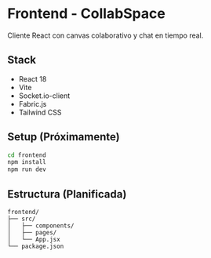 # Frontend - CollabSpace

Cliente React con canvas colaborativo y chat en tiempo real.

## Stack
- React 18
- Vite
- Socket.io-client
- Fabric.js
- Tailwind CSS

## Setup (Próximamente)
```bash
cd frontend
npm install
npm run dev
```

## Estructura (Planificada)
```
frontend/
├── src/
│   ├── components/
│   ├── pages/
│   └── App.jsx
└── package.json
```
